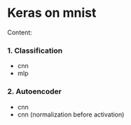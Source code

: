 Keras on mnist
=============

Content:

### 1. Classification
* cnn
* mlp

### 2. Autoencoder
* cnn
* cnn (normalization before activation)
